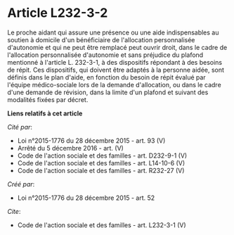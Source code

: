 # Article L232-3-2

Le proche aidant qui assure une présence ou une aide indispensables au soutien à domicile d'un bénéficiaire de l'allocation
personnalisée d'autonomie et qui ne peut être remplacé peut ouvrir droit, dans le cadre de l'allocation personnalisée
d'autonomie et sans préjudice du plafond mentionné à l'article L. 232-3-1, à des dispositifs répondant à des besoins de
répit. Ces dispositifs, qui doivent être adaptés à la personne aidée, sont définis dans le plan d'aide, en fonction du besoin
de répit évalué par l'équipe médico-sociale lors de la demande d'allocation, ou dans le cadre d'une demande de révision, dans
la limite d'un plafond et suivant des modalités fixées par décret.

**Liens relatifs à cet article**

_Cité par_:

  - Loi n°2015-1776 du 28 décembre 2015 - art. 93 (V)
  - Arrêté du 5 décembre 2016 - art. (V)
  - Code de l'action sociale et des familles - art. D232-9-1 (V)
  - Code de l'action sociale et des familles - art. L14-10-6 (V)
  - Code de l'action sociale et des familles - art. R232-27 (V)

_Créé par_:

  - Loi n°2015-1776 du 28 décembre 2015 - art. 52

_Cite_:

  - Code de l'action sociale et des familles - art. L232-3-1 (V)

